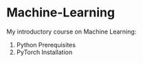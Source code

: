# Machine-Learning
My introductory course on Machine Learning:
1. Python Prerequisites
2. PyTorch Installation
